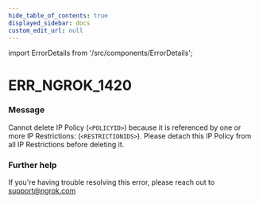 ```yaml
---
hide_table_of_contents: true
displayed_sidebar: docs
custom_edit_url: null
---
```


import ErrorDetails from '/src/components/ErrorDetails';

# ERR_NGROK_1420

### Message
Cannot delete IP Policy (`<POLICYID>`) because it is referenced by one or more IP Restrictions: (`<RESTRICTIONIDS>`). Please detach this IP Policy from all IP Restrictions before deleting it.

### Further help
If you're having trouble resolving this error, please reach out to [support@ngrok.com](mailto:support@ngrok.com?subject=Help%20with%20ERR_NGROK_1420)

<ErrorDetails error='err_ngrok_1420' />
